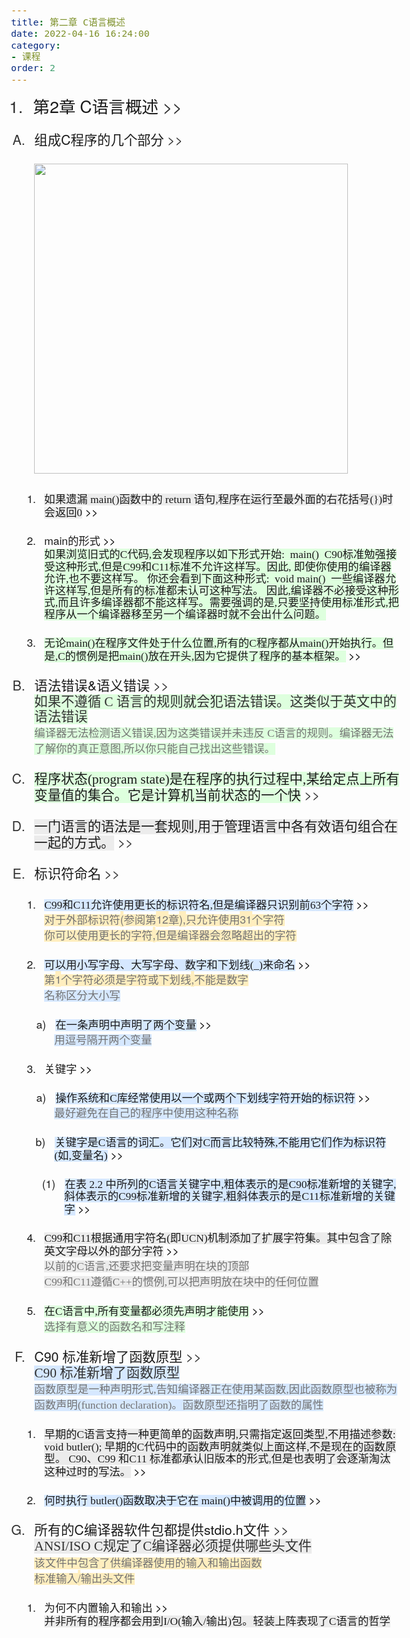```yaml
---
title: 第二章 C语言概述
date: 2022-04-16 16:24:00
category: 
- 课程
order: 2
---
```


<html><head><meta http-equiv="Content-Type" content="text/html; charset=utf-8" /><meta http-equiv="Content-Style-Type" content="text/css" /><meta name="generator" content="Aspose.Words for .NET 22.1.0" /><title></title></head><body style="font-family:'Helvetica Neue'; font-size:13pt"><div><ol type="1" style="margin:0pt; padding-left:0pt"><li style="margin-left:20pt; line-height:110%; padding-left:6.5pt; font-size:20pt; color:#323232"><a name="_Ref4C93E3A8"><span style="font-family:'Times New Roman'">第</span><span>2</span><span style="font-family:'Times New Roman'">章 </span><span>C</span><span style="font-family:'Times New Roman'">语言概述</span></a><a href="marginnote3app://note/D57BE358-796C-4663-8A92-A6054C93E3A8" style="text-decoration:none"><span style="font-family:'Times New Roman'; color:#323232; -aw-import:spaces">&#xa0;</span><span style="color:#323232">&gt;&gt;</span></a><span style="-aw-bookmark-end:_Ref4C93E3A8"></span></li></ol><p style="margin-top:0pt; margin-left:16pt; margin-bottom:0pt"><span style="color:#737373; -aw-import:ignore">&#xa0;</span></p><ol type="A" style="margin:0pt; padding-left:0pt"><li style="margin-left:21.5pt; line-height:110%; padding-left:6.5pt; font-size:16pt; color:#323232"><a name="_Ref3D1B5DC3"><span style="font-family:'Times New Roman'">组成</span><span>C</span><span style="font-family:'Times New Roman'">程序的几个部分</span></a><a href="marginnote3app://note/74CC9900-CE68-4BD9-BC11-92F33D1B5DC3" style="text-decoration:none"><span style="font-family:'Times New Roman'; color:#323232; -aw-import:spaces">&#xa0;</span><span style="color:#323232">&gt;&gt;</span></a><span style="-aw-bookmark-end:_Ref3D1B5DC3"></span></li></ol><p style="margin-top:0pt; margin-left:28pt; margin-bottom:0pt"><br /><img src="https://static.ooowl.fun/directlink/1/%E5%8D%9A%E5%AE%A2%E7%9A%84static%E6%96%87%E4%BB%B6/CPrimerPlus/2/%E5%9B%BE%E7%89%87%201.png" width="502" height="496" alt="" style="-aw-left-pos:0pt; -aw-rel-hpos:column; -aw-rel-vpos:paragraph; -aw-top-pos:0pt; -aw-wrap-type:inline" /><span style="color:#737373; -aw-import:ignore">&#xa0;</span></p><p style="margin-top:0pt; margin-left:28pt; margin-bottom:0pt"><span style="color:#737373; -aw-import:ignore">&#xa0;</span></p><ol type="1" style="margin:0pt; padding-left:0pt"><li style="margin-left:33.5pt; line-height:110%; padding-left:6.5pt"><a name="_RefE7E6A407"><span style="font-family:'Times New Roman'; background-color:#ececec">如果遗漏 </span><span style="font-family:Georgia; background-color:#ececec">main()</span><span style="font-family:'Times New Roman'; background-color:#ececec">函数中的 </span><span style="font-family:Georgia; background-color:#ececec">return </span><span style="font-family:'Times New Roman'; background-color:#ececec">语句</span><span style="font-family:Georgia; background-color:#ececec">,</span><span style="font-family:'Times New Roman'; background-color:#ececec">程序在运行至最外面的右花括号</span><span style="font-family:Georgia; background-color:#ececec">(})</span><span style="font-family:'Times New Roman'; background-color:#ececec">时会返回</span><span style="font-family:Georgia; background-color:#ececec">0</span></a><a href="marginnote3app://note/B3B0E236-19EF-441B-BE4C-3232E7E6A407" style="text-decoration:none"><span style="color:#000000; -aw-import:spaces">&#xa0;</span><span style="color:#000000">&gt;&gt;</span></a><span style="-aw-bookmark-end:_RefE7E6A407"></span></li></ol><p style="margin-top:0pt; margin-left:40pt; margin-bottom:0pt"><span style="color:#737373; -aw-import:ignore">&#xa0;</span></p><ol start="2" type="1" style="margin:0pt; padding-left:0pt"><li style="margin-left:33.5pt; line-height:110%; padding-left:6.5pt"><a name="_Ref1925AA40"><span>main</span><span style="font-family:'Times New Roman'">的形式</span></a><a href="marginnote3app://note/6AD56F16-4146-466A-8735-CD2F1925AA40" style="text-decoration:none"><span style="font-family:'Times New Roman'; color:#000000; -aw-import:spaces">&#xa0;</span><span style="color:#000000">&gt;&gt;</span></a><br /><span style="font-family:'Times New Roman'; background-color:#deffde">如果浏览旧式的</span><span style="font-family:Georgia; background-color:#deffde">C</span><span style="font-family:'Times New Roman'; background-color:#deffde">代码</span><span style="font-family:Georgia; background-color:#deffde">,</span><span style="font-family:'Times New Roman'; background-color:#deffde">会发现程序以如下形式开始</span><span style="font-family:Georgia; background-color:#deffde">:</span><span style="font-family:Georgia; background-color:#deffde; -aw-import:spaces">&#xa0; </span><span style="font-family:Georgia; background-color:#deffde">main()</span><span style="font-family:Georgia; background-color:#deffde; -aw-import:spaces">&#xa0; </span><span style="font-family:Georgia; background-color:#deffde">C90</span><span style="font-family:'Times New Roman'; background-color:#deffde">标准勉强接受这种形式</span><span style="font-family:Georgia; background-color:#deffde">,</span><span style="font-family:'Times New Roman'; background-color:#deffde">但是</span><span style="font-family:Georgia; background-color:#deffde">C99</span><span style="font-family:'Times New Roman'; background-color:#deffde">和</span><span style="font-family:Georgia; background-color:#deffde">C11</span><span style="font-family:'Times New Roman'; background-color:#deffde">标准不允许这样写。因此</span><span style="font-family:Georgia; background-color:#deffde">, </span><span style="font-family:'Times New Roman'; background-color:#deffde">即使你使用的编译器允许</span><span style="font-family:Georgia; background-color:#deffde">,</span><span style="font-family:'Times New Roman'; background-color:#deffde">也不要这样写。 你还会看到下面这种形式</span><span style="font-family:Georgia; background-color:#deffde">:</span><span style="font-family:Georgia; background-color:#deffde; -aw-import:spaces">&#xa0; </span><span style="font-family:Georgia; background-color:#deffde">void main()</span><span style="font-family:Georgia; background-color:#deffde; -aw-import:spaces">&#xa0; </span><span style="font-family:'Times New Roman'; background-color:#deffde">一些编译器允许这样写</span><span style="font-family:Georgia; background-color:#deffde">,</span><span style="font-family:'Times New Roman'; background-color:#deffde">但是所有的标准都未认可这种写法。 因此</span><span style="font-family:Georgia; background-color:#deffde">,</span><span style="font-family:'Times New Roman'; background-color:#deffde">编译器不必接受这种形式</span><span style="font-family:Georgia; background-color:#deffde">,</span><span style="font-family:'Times New Roman'; background-color:#deffde">而且许多编译器都不能这样写。需要强调的是</span><span style="font-family:Georgia; background-color:#deffde">,</span><span style="font-family:'Times New Roman'; background-color:#deffde">只要坚持使用标准形式</span><span style="font-family:Georgia; background-color:#deffde">,</span><span style="font-family:'Times New Roman'; background-color:#deffde">把程序从一个编译器移至另一个编译器时就不会出什么问题。</span><span style="-aw-bookmark-end:_Ref1925AA40"></span></li></ol><p style="margin-top:0pt; margin-left:40pt; margin-bottom:0pt"><span style="color:#737373; -aw-import:ignore">&#xa0;</span></p><ol start="3" type="1" style="margin:0pt; padding-left:0pt"><li style="margin-left:33.5pt; line-height:110%; padding-left:6.5pt"><a name="_Ref6EFFE55B"><span style="font-family:'Times New Roman'; background-color:#deffde">无论</span><span style="font-family:Georgia; background-color:#deffde">main()</span><span style="font-family:'Times New Roman'; background-color:#deffde">在程序文件处于什么位置</span><span style="font-family:Georgia; background-color:#deffde">,</span><span style="font-family:'Times New Roman'; background-color:#deffde">所有的</span><span style="font-family:Georgia; background-color:#deffde">C</span><span style="font-family:'Times New Roman'; background-color:#deffde">程序都从</span><span style="font-family:Georgia; background-color:#deffde">main()</span><span style="font-family:'Times New Roman'; background-color:#deffde">开始执行。但是</span><span style="font-family:Georgia; background-color:#deffde">,C</span><span style="font-family:'Times New Roman'; background-color:#deffde">的惯例是把</span><span style="font-family:Georgia; background-color:#deffde">main()</span><span style="font-family:'Times New Roman'; background-color:#deffde">放在开头</span><span style="font-family:Georgia; background-color:#deffde">,</span><span style="font-family:'Times New Roman'; background-color:#deffde">因为它提供了程序的基本框架。</span></a><a href="marginnote3app://note/A4494088-62CB-48E4-8C8E-EC9B6EFFE55B" style="text-decoration:none"><span style="font-family:'Times New Roman'; color:#000000; -aw-import:spaces">&#xa0;</span><span style="color:#000000">&gt;&gt;</span></a><span style="-aw-bookmark-end:_Ref6EFFE55B"></span></li></ol><p style="margin-top:0pt; margin-left:40pt; margin-bottom:0pt"><span style="color:#737373; -aw-import:ignore">&#xa0;</span></p><ol start="2" type="A" style="margin:0pt; padding-left:0pt"><li style="margin-left:21.5pt; line-height:110%; padding-left:6.5pt; font-size:16pt; color:#323232"><a name="_Ref86A3FB83"><span style="font-family:'Times New Roman'">语法错误</span><span>&amp;</span><span style="font-family:'Times New Roman'">语义错误</span></a><a href="marginnote3app://note/512A6032-7FCC-4DE0-9483-7C7B86A3FB83" style="text-decoration:none"><span style="font-family:'Times New Roman'; color:#323232; -aw-import:spaces">&#xa0;</span><span style="color:#323232">&gt;&gt;</span></a><br /><span style="font-family:'Times New Roman'; background-color:#deffde">如果不遵循 </span><span style="font-family:Georgia; background-color:#deffde">C </span><span style="font-family:'Times New Roman'; background-color:#deffde">语言的规则就会犯语法错误。这类似于英文中的语法错误</span><span style="-aw-bookmark-end:_Ref86A3FB83"></span></li></ol><p style="margin-top:0pt; margin-left:28pt; margin-bottom:0pt"><span style="font-family:'Times New Roman'; color:#737373; background-color:#deffde">编译器无法检测语义错误</span><span style="font-family:Georgia; color:#737373; background-color:#deffde">,</span><span style="font-family:'Times New Roman'; color:#737373; background-color:#deffde">因为这类错误并未违反 </span><span style="font-family:Georgia; color:#737373; background-color:#deffde">C</span><span style="font-family:'Times New Roman'; color:#737373; background-color:#deffde">语言的规则。编译器无法了解你的真正意图</span><span style="font-family:Georgia; color:#737373; background-color:#deffde">,</span><span style="font-family:'Times New Roman'; color:#737373; background-color:#deffde">所以你只能自己找出这些错误。</span></p><p style="margin-top:0pt; margin-left:28pt; margin-bottom:0pt"><span style="color:#737373; -aw-import:ignore">&#xa0;</span></p><ol start="3" type="A" style="margin:0pt; padding-left:0pt"><li style="margin-left:21.5pt; line-height:110%; padding-left:6.5pt; font-size:16pt; color:#323232"><a name="_Ref1DFA36F3"><span style="font-family:'Times New Roman'; background-color:#deffde">程序状态</span><span style="font-family:Georgia; background-color:#deffde">(program state)</span><span style="font-family:'Times New Roman'; background-color:#deffde">是在程序的执行过程中</span><span style="font-family:Georgia; background-color:#deffde">,</span><span style="font-family:'Times New Roman'; background-color:#deffde">某给定点上所有变量值的集合。它是计算机当前状态的一个快</span></a><a href="marginnote3app://note/41F79200-5ED7-4619-A34C-A1801DFA36F3" style="text-decoration:none"><span style="font-family:'Times New Roman'; color:#323232; -aw-import:spaces">&#xa0;</span><span style="color:#323232">&gt;&gt;</span></a><span style="-aw-bookmark-end:_Ref1DFA36F3"></span></li></ol><p style="margin-top:0pt; margin-left:28pt; margin-bottom:0pt"><span style="color:#737373; -aw-import:ignore">&#xa0;</span></p><ol start="4" type="A" style="margin:0pt; padding-left:0pt"><li style="margin-left:21.5pt; line-height:110%; padding-left:6.5pt; font-size:16pt; color:#323232"><a name="_Ref547202E3"><span style="font-family:'Times New Roman'; background-color:#ececec">一门语言的语法是一套规则</span><span style="font-family:Georgia; background-color:#ececec">,</span><span style="font-family:'Times New Roman'; background-color:#ececec">用于管理语言中各有效语句组合在一起的方式。</span></a><a href="marginnote3app://note/9D6634DB-A4D5-4289-A163-4CB5547202E3" style="text-decoration:none"><span style="font-family:'Times New Roman'; color:#323232; -aw-import:spaces">&#xa0;</span><span style="color:#323232">&gt;&gt;</span></a><span style="-aw-bookmark-end:_Ref547202E3"></span></li></ol><p style="margin-top:0pt; margin-left:28pt; margin-bottom:0pt"><span style="color:#737373; -aw-import:ignore">&#xa0;</span></p><ol start="5" type="A" style="margin:0pt; padding-left:0pt"><li style="margin-left:21.5pt; line-height:110%; padding-left:6.5pt; font-size:16pt; color:#323232"><a name="_RefD71AA2EB"><span style="font-family:'Times New Roman'">标识符命名</span></a><a href="marginnote3app://note/076B29A6-22B3-4A40-9E01-8A9AD71AA2EB" style="text-decoration:none"><span style="font-family:'Times New Roman'; color:#323232; -aw-import:spaces">&#xa0;</span><span style="color:#323232">&gt;&gt;</span></a><span style="-aw-bookmark-end:_RefD71AA2EB"></span></li></ol><p style="margin-top:0pt; margin-left:28pt; margin-bottom:0pt"><span style="color:#737373; -aw-import:ignore">&#xa0;</span></p><ol type="1" style="margin:0pt; padding-left:0pt"><li style="margin-left:33.5pt; line-height:110%; padding-left:6.5pt"><a name="_Ref942070E9"><span style="font-family:Georgia; background-color:#d6e8ff">C99</span><span style="font-family:'Times New Roman'; background-color:#d6e8ff">和</span><span style="font-family:Georgia; background-color:#d6e8ff">C11</span><span style="font-family:'Times New Roman'; background-color:#d6e8ff">允许使用更长的标识符名</span><span style="font-family:Georgia; background-color:#d6e8ff">,</span><span style="font-family:'Times New Roman'; background-color:#d6e8ff">但是编译器只识别前</span><span style="font-family:Georgia; background-color:#d6e8ff">63</span><span style="font-family:'Times New Roman'; background-color:#d6e8ff">个字符</span></a><a href="marginnote3app://note/845DB650-9A15-4D59-AB10-04F5942070E9" style="text-decoration:none"><span style="font-family:'Times New Roman'; color:#000000; -aw-import:spaces">&#xa0;</span><span style="color:#000000">&gt;&gt;</span></a><span style="-aw-bookmark-end:_Ref942070E9"></span></li></ol><p style="margin-top:0pt; margin-left:40pt; margin-bottom:0pt"><span style="font-family:'Times New Roman'; color:#737373; background-color:#ffeebf">对于外部标识符</span><span style="color:#737373; background-color:#ffeebf">(</span><span style="font-family:'Times New Roman'; color:#737373; background-color:#ffeebf">参阅第</span><span style="color:#737373; background-color:#ffeebf">12</span><span style="font-family:'Times New Roman'; color:#737373; background-color:#ffeebf">章</span><span style="color:#737373; background-color:#ffeebf">),</span><span style="font-family:'Times New Roman'; color:#737373; background-color:#ffeebf">只允许使用</span><span style="color:#737373; background-color:#ffeebf">31</span><span style="font-family:'Times New Roman'; color:#737373; background-color:#ffeebf">个字符</span><br /><span style="font-family:'Times New Roman'; color:#737373; background-color:#ffeebf">你可以使用更长的字符</span><span style="color:#737373; background-color:#ffeebf">,</span><span style="font-family:'Times New Roman'; color:#737373; background-color:#ffeebf">但是编译器会忽略超出的字符</span></p><p style="margin-top:0pt; margin-left:40pt; margin-bottom:0pt"><span style="color:#737373; -aw-import:ignore">&#xa0;</span></p><ol start="2" type="1" style="margin:0pt; padding-left:0pt"><li style="margin-left:33.5pt; line-height:110%; padding-left:6.5pt"><a name="_Ref34BF5342"><span style="font-family:'Times New Roman'; background-color:#d6e8ff">可以用小写字母、大写字母、数字和下划线</span><span style="font-family:Georgia; background-color:#d6e8ff">(_)</span><span style="font-family:'Times New Roman'; background-color:#d6e8ff">来命名</span></a><a href="marginnote3app://note/3F80D0D5-140C-445D-88A3-6C3834BF5342" style="text-decoration:none"><span style="font-family:'Times New Roman'; color:#000000; -aw-import:spaces">&#xa0;</span><span style="color:#000000">&gt;&gt;</span></a><span style="-aw-bookmark-end:_Ref34BF5342"></span></li></ol><p style="margin-top:0pt; margin-left:40pt; margin-bottom:0pt"><span style="font-family:'Times New Roman'; color:#737373; background-color:#ffeebf">第</span><span style="color:#737373; background-color:#ffeebf">1</span><span style="font-family:'Times New Roman'; color:#737373; background-color:#ffeebf">个字符必须是字符或下划线</span><span style="color:#737373; background-color:#ffeebf">,</span><span style="font-family:'Times New Roman'; color:#737373; background-color:#ffeebf">不能是数字</span><br /><span style="font-family:'Times New Roman'; color:#737373; background-color:#d6e8ff">名称区分大小写</span></p><p style="margin-top:0pt; margin-left:40pt; margin-bottom:0pt"><span style="color:#737373; -aw-import:ignore">&#xa0;</span></p><p style="margin-top:0pt; margin-left:52pt; margin-bottom:0pt; text-indent:-21.6pt; line-height:110%; -aw-import:list-item; -aw-list-level-number:3; -aw-list-number-format:'%3)'; -aw-list-number-styles:'lowerLetter'; -aw-list-number-values:'1'; -aw-list-padding-sml:11.5pt"><span style="-aw-import:ignore"><span>a)</span><span style="width:11.5pt; font:7pt 'Times New Roman'; display:inline-block; -aw-import:spaces">&#xa0;&#xa0;&#xa0;&#xa0;&#xa0;&#xa0;&#xa0; </span></span><a name="_RefA250CF0A"><span style="font-family:'Times New Roman'; background-color:#d6e8ff">在一条声明中声明了两个变量</span></a><a href="marginnote3app://note/8D140001-744C-4282-AB30-8F4CA250CF0A" style="text-decoration:none"><span style="font-family:'Times New Roman'; color:#000000; -aw-import:spaces">&#xa0;</span><span style="color:#000000">&gt;&gt;</span></a><span style="-aw-bookmark-end:_RefA250CF0A"></span></p><p style="margin-top:0pt; margin-left:52pt; margin-bottom:0pt"><span style="font-family:'Times New Roman'; color:#737373; background-color:#d6e8ff">用逗号隔开两个变量</span></p><p style="margin-top:0pt; margin-left:52pt; margin-bottom:0pt"><span style="color:#737373; -aw-import:ignore">&#xa0;</span></p><ol start="3" type="1" style="margin:0pt; padding-left:0pt"><li style="margin-left:33.5pt; line-height:110%; padding-left:6.5pt"><a name="_Ref37B8F83F"><span style="font-family:'Times New Roman'">关键字</span></a><a href="marginnote3app://note/2C5BBD58-0882-4142-80EA-DC3C37B8F83F" style="text-decoration:none"><span style="font-family:'Times New Roman'; color:#000000; -aw-import:spaces">&#xa0;</span><span style="color:#000000">&gt;&gt;</span></a><span style="-aw-bookmark-end:_Ref37B8F83F"></span></li></ol><p style="margin-top:0pt; margin-left:40pt; margin-bottom:0pt"><span style="color:#737373; -aw-import:ignore">&#xa0;</span></p><p style="margin-top:0pt; margin-left:52pt; margin-bottom:0pt; text-indent:-21.6pt; line-height:110%; -aw-import:list-item; -aw-list-level-number:3; -aw-list-number-format:'%3)'; -aw-list-number-styles:'lowerLetter'; -aw-list-number-values:'1'; -aw-list-padding-sml:11.5pt"><span style="-aw-import:ignore"><span>a)</span><span style="width:11.5pt; font:7pt 'Times New Roman'; display:inline-block; -aw-import:spaces">&#xa0;&#xa0;&#xa0;&#xa0;&#xa0;&#xa0;&#xa0; </span></span><a name="_Ref3428E8FE"><span style="font-family:'Times New Roman'; background-color:#d6e8ff">操作系统和</span><span style="font-family:Georgia; background-color:#d6e8ff">C</span><span style="font-family:'Times New Roman'; background-color:#d6e8ff">库经常使用以一个或两个下划线字符开始的标识符</span></a><a href="marginnote3app://note/09BAB377-BD92-40DB-AA4C-C8F23428E8FE" style="text-decoration:none"><span style="font-family:'Times New Roman'; color:#000000; -aw-import:spaces">&#xa0;</span><span style="color:#000000">&gt;&gt;</span></a><span style="-aw-bookmark-end:_Ref3428E8FE"></span></p><p style="margin-top:0pt; margin-left:52pt; margin-bottom:0pt"><span style="font-family:'Times New Roman'; color:#737373; background-color:#d6e8ff">最好避免在自己的程序中使用这种名称</span></p><p style="margin-top:0pt; margin-left:52pt; margin-bottom:0pt"><span style="color:#737373; -aw-import:ignore">&#xa0;</span></p><p style="margin-top:0pt; margin-left:52pt; margin-bottom:0pt; text-indent:-22.33pt; line-height:110%; -aw-import:list-item; -aw-list-level-number:3; -aw-list-number-format:'%3)'; -aw-list-number-styles:'lowerLetter'; -aw-list-number-values:'2'; -aw-list-padding-sml:11.5pt"><span style="-aw-import:ignore"><span>b)</span><span style="width:11.5pt; font:7pt 'Times New Roman'; display:inline-block; -aw-import:spaces">&#xa0;&#xa0;&#xa0;&#xa0;&#xa0;&#xa0;&#xa0; </span></span><a name="_Ref672841B7"><span style="font-family:'Times New Roman'; background-color:#d6e8ff">关键字是</span><span style="font-family:Georgia; background-color:#d6e8ff">C</span><span style="font-family:'Times New Roman'; background-color:#d6e8ff">语言的词汇。它们对</span><span style="font-family:Georgia; background-color:#d6e8ff">C</span><span style="font-family:'Times New Roman'; background-color:#d6e8ff">而言比较特殊</span><span style="font-family:Georgia; background-color:#d6e8ff">,</span><span style="font-family:'Times New Roman'; background-color:#d6e8ff">不能用它们作为标识符</span><span style="font-family:Georgia; background-color:#d6e8ff">(</span><span style="font-family:'Times New Roman'; background-color:#d6e8ff">如</span><span style="font-family:Georgia; background-color:#d6e8ff">,</span><span style="font-family:'Times New Roman'; background-color:#d6e8ff">变量名</span><span style="font-family:Georgia; background-color:#d6e8ff">)</span></a><a href="marginnote3app://note/A92EEFCF-DC62-402C-9B07-727B672841B7" style="text-decoration:none"><span style="color:#000000; -aw-import:spaces">&#xa0;</span><span style="color:#000000">&gt;&gt;</span></a><span style="-aw-bookmark-end:_Ref672841B7"></span></p><p style="margin-top:0pt; margin-left:52pt; margin-bottom:0pt"><span style="color:#737373; -aw-import:ignore">&#xa0;</span></p><p style="margin-top:0pt; margin-left:64pt; margin-bottom:0pt; text-indent:-26.66pt; line-height:110%; -aw-import:list-item; -aw-list-level-number:4; -aw-list-number-format:'(%4)'; -aw-list-number-styles:'decimal'; -aw-list-number-values:'1'; -aw-list-padding-sml:11.5pt"><span style="-aw-import:ignore"><span>(1)</span><span style="width:11.5pt; font:7pt 'Times New Roman'; display:inline-block; -aw-import:spaces">&#xa0;&#xa0;&#xa0;&#xa0;&#xa0;&#xa0;&#xa0; </span></span><a name="_RefC74ECE47"><span style="font-family:'Times New Roman'; background-color:#d6e8ff">在表 </span><span style="font-family:Georgia; background-color:#d6e8ff">2.2 </span><span style="font-family:'Times New Roman'; background-color:#d6e8ff">中所列的</span><span style="font-family:Georgia; background-color:#d6e8ff">C</span><span style="font-family:'Times New Roman'; background-color:#d6e8ff">语言关键字中</span><span style="font-family:Georgia; background-color:#d6e8ff">,</span><span style="font-family:'Times New Roman'; background-color:#d6e8ff">粗体表示的是</span><span style="font-family:Georgia; background-color:#d6e8ff">C90</span><span style="font-family:'Times New Roman'; background-color:#d6e8ff">标准新增的关键字</span><span style="font-family:Georgia; background-color:#d6e8ff">,</span><span style="font-family:'Times New Roman'; background-color:#d6e8ff">斜体表示的</span><span style="font-family:Georgia; background-color:#d6e8ff">C99</span><span style="font-family:'Times New Roman'; background-color:#d6e8ff">标准新增的关键字</span><span style="font-family:Georgia; background-color:#d6e8ff">,</span><span style="font-family:'Times New Roman'; background-color:#d6e8ff">粗斜体表示的是</span><span style="font-family:Georgia; background-color:#d6e8ff">C11</span><span style="font-family:'Times New Roman'; background-color:#d6e8ff">标准新增的关键字</span></a><a href="marginnote3app://note/61CCA20C-E2C2-412B-AA3F-AA33C74ECE47" style="text-decoration:none"><span style="font-family:'Times New Roman'; color:#000000; -aw-import:spaces">&#xa0;</span><span style="color:#000000">&gt;&gt;</span></a><span style="-aw-bookmark-end:_RefC74ECE47"></span></p><p style="margin-top:0pt; margin-left:64pt; margin-bottom:0pt"><span style="color:#737373; -aw-import:ignore">&#xa0;</span></p><ol start="4" type="1" style="margin:0pt; padding-left:0pt"><li style="margin-left:33.5pt; line-height:110%; padding-left:6.5pt"><a name="_Ref6F97F918"><span style="font-family:Georgia; background-color:#ececec">C99</span><span style="font-family:'Times New Roman'; background-color:#ececec">和</span><span style="font-family:Georgia; background-color:#ececec">C11</span><span style="font-family:'Times New Roman'; background-color:#ececec">根据通用字符名</span><span style="font-family:Georgia; background-color:#ececec">(</span><span style="font-family:'Times New Roman'; background-color:#ececec">即</span><span style="font-family:Georgia; background-color:#ececec">UCN)</span><span style="font-family:'Times New Roman'; background-color:#ececec">机制添加了扩展字符集。其中包含了除英文字母以外的部分字符</span></a><a href="marginnote3app://note/4D685CE9-0FFC-4E0A-A4D4-41C36F97F918" style="text-decoration:none"><span style="font-family:'Times New Roman'; color:#000000; -aw-import:spaces">&#xa0;</span><span style="color:#000000">&gt;&gt;</span></a><span style="-aw-bookmark-end:_Ref6F97F918"></span></li></ol><p style="margin-top:0pt; margin-left:40pt; margin-bottom:0pt"><span style="font-family:'Times New Roman'; color:#737373; background-color:#ececec">以前的</span><span style="font-family:Georgia; color:#737373; background-color:#ececec">C</span><span style="font-family:'Times New Roman'; color:#737373; background-color:#ececec">语言</span><span style="font-family:Georgia; color:#737373; background-color:#ececec">,</span><span style="font-family:'Times New Roman'; color:#737373; background-color:#ececec">还要求把变量声明在块的顶部</span><br /><span style="font-family:Georgia; color:#737373; background-color:#ececec">C99</span><span style="font-family:'Times New Roman'; color:#737373; background-color:#ececec">和</span><span style="font-family:Georgia; color:#737373; background-color:#ececec">C11</span><span style="font-family:'Times New Roman'; color:#737373; background-color:#ececec">遵循</span><span style="font-family:Georgia; color:#737373; background-color:#ececec">C++</span><span style="font-family:'Times New Roman'; color:#737373; background-color:#ececec">的惯例</span><span style="font-family:Georgia; color:#737373; background-color:#ececec">,</span><span style="font-family:'Times New Roman'; color:#737373; background-color:#ececec">可以把声明放在块中的任何位置</span></p><p style="margin-top:0pt; margin-left:40pt; margin-bottom:0pt"><span style="color:#737373; -aw-import:ignore">&#xa0;</span></p><ol start="5" type="1" style="margin:0pt; padding-left:0pt"><li style="margin-left:33.5pt; line-height:110%; padding-left:6.5pt"><a name="_Ref91BE5D5F"><span style="font-family:'Times New Roman'; background-color:#deffde">在</span><span style="font-family:Georgia; background-color:#deffde">C</span><span style="font-family:'Times New Roman'; background-color:#deffde">语言中</span><span style="font-family:Georgia; background-color:#deffde">,</span><span style="font-family:'Times New Roman'; background-color:#deffde">所有变量都必须先声明才能使用</span></a><a href="marginnote3app://note/E9B14F30-51F8-4B1E-A248-BCF391BE5D5F" style="text-decoration:none"><span style="font-family:'Times New Roman'; color:#000000; -aw-import:spaces">&#xa0;</span><span style="color:#000000">&gt;&gt;</span></a><span style="-aw-bookmark-end:_Ref91BE5D5F"></span></li></ol><p style="margin-top:0pt; margin-left:40pt; margin-bottom:0pt"><span style="font-family:'Times New Roman'; color:#737373; background-color:#deffde">选择有意义的函数名和写注释</span></p><p style="margin-top:0pt; margin-left:40pt; margin-bottom:0pt"><span style="color:#737373; -aw-import:ignore">&#xa0;</span></p><ol start="6" type="A" style="margin:0pt; padding-left:0pt"><li style="margin-left:21.5pt; line-height:110%; padding-left:6.5pt; font-size:16pt; color:#323232"><a name="_RefA87DCE86"><span>C90 </span><span style="font-family:'Times New Roman'">标准新增了函数原型</span></a><a href="marginnote3app://note/6F7A1E15-E771-4F75-84A2-AB9DA87DCE86" style="text-decoration:none"><span style="font-family:'Times New Roman'; color:#323232; -aw-import:spaces">&#xa0;</span><span style="color:#323232">&gt;&gt;</span></a><br /><span style="font-family:Georgia; background-color:#d6e8ff">C90 </span><span style="font-family:'Times New Roman'; background-color:#d6e8ff">标准新增了函数原型</span><span style="-aw-bookmark-end:_RefA87DCE86"></span></li></ol><p style="margin-top:0pt; margin-left:28pt; margin-bottom:0pt"><span style="font-family:'Times New Roman'; color:#737373; background-color:#d6e8ff">函数原型是一种声明形式</span><span style="font-family:Georgia; color:#737373; background-color:#d6e8ff">,</span><span style="font-family:'Times New Roman'; color:#737373; background-color:#d6e8ff">告知编译器正在使用某函数</span><span style="font-family:Georgia; color:#737373; background-color:#d6e8ff">,</span><span style="font-family:'Times New Roman'; color:#737373; background-color:#d6e8ff">因此函数原型也被称为函数声明</span><span style="font-family:Georgia; color:#737373; background-color:#d6e8ff">(function declaration)</span><span style="font-family:'Times New Roman'; color:#737373; background-color:#d6e8ff">。函数原型还指明了函数的属性</span></p><p style="margin-top:0pt; margin-left:28pt; margin-bottom:0pt"><span style="color:#737373; -aw-import:ignore">&#xa0;</span></p><ol type="1" style="margin:0pt; padding-left:0pt"><li style="margin-left:33.5pt; line-height:110%; padding-left:6.5pt"><a name="_Ref36A27CDA"><span style="font-family:'Times New Roman'; background-color:#ececec">早期的</span><span style="font-family:Georgia; background-color:#ececec">C</span><span style="font-family:'Times New Roman'; background-color:#ececec">语言支持一种更简单的函数声明</span><span style="font-family:Georgia; background-color:#ececec">,</span><span style="font-family:'Times New Roman'; background-color:#ececec">只需指定返回类型</span><span style="font-family:Georgia; background-color:#ececec">,</span><span style="font-family:'Times New Roman'; background-color:#ececec">不用描述参数</span><span style="font-family:Georgia; background-color:#ececec">: void butler(); </span><span style="font-family:'Times New Roman'; background-color:#ececec">早期的</span><span style="font-family:Georgia; background-color:#ececec">C</span><span style="font-family:'Times New Roman'; background-color:#ececec">代码中的函数声明就类似上面这样</span><span style="font-family:Georgia; background-color:#ececec">,</span><span style="font-family:'Times New Roman'; background-color:#ececec">不是现在的函数原型。 </span><span style="font-family:Georgia; background-color:#ececec">C90</span><span style="font-family:'Times New Roman'; background-color:#ececec">、</span><span style="font-family:Georgia; background-color:#ececec">C99 </span><span style="font-family:'Times New Roman'; background-color:#ececec">和</span><span style="font-family:Georgia; background-color:#ececec">C11 </span><span style="font-family:'Times New Roman'; background-color:#ececec">标准都承认旧版本的形式</span><span style="font-family:Georgia; background-color:#ececec">,</span><span style="font-family:'Times New Roman'; background-color:#ececec">但是也表明了会逐渐淘汰这种过时的写法。</span></a><a href="marginnote3app://note/84667893-7294-4BDD-B97F-4D0536A27CDA" style="text-decoration:none"><span style="font-family:'Times New Roman'; color:#000000; -aw-import:spaces">&#xa0;</span><span style="color:#000000">&gt;&gt;</span></a><span style="-aw-bookmark-end:_Ref36A27CDA"></span></li></ol><p style="margin-top:0pt; margin-left:40pt; margin-bottom:0pt"><span style="color:#737373; -aw-import:ignore">&#xa0;</span></p><ol start="2" type="1" style="margin:0pt; padding-left:0pt"><li style="margin-left:33.5pt; line-height:110%; padding-left:6.5pt"><a name="_RefA2922834"><span style="font-family:'Times New Roman'; background-color:#d6e8ff">何时执行 </span><span style="font-family:Georgia; background-color:#d6e8ff">butler()</span><span style="font-family:'Times New Roman'; background-color:#d6e8ff">函数取决于它在 </span><span style="font-family:Georgia; background-color:#d6e8ff">main()</span><span style="font-family:'Times New Roman'; background-color:#d6e8ff">中被调用的位置</span></a><a href="marginnote3app://note/FF075DCF-5F3A-4A5D-AFF4-1F03A2922834" style="text-decoration:none"><span style="font-family:'Times New Roman'; color:#000000; -aw-import:spaces">&#xa0;</span><span style="color:#000000">&gt;&gt;</span></a><span style="-aw-bookmark-end:_RefA2922834"></span></li></ol><p style="margin-top:0pt; margin-left:40pt; margin-bottom:0pt"><span style="color:#737373; -aw-import:ignore">&#xa0;</span></p><ol start="7" type="A" style="margin:0pt; padding-left:0pt"><li style="margin-left:21.5pt; line-height:110%; padding-left:6.5pt; font-size:16pt; color:#323232"><a name="_Ref6ED5FB93"><span style="font-family:'Times New Roman'">所有的</span><span>C</span><span style="font-family:'Times New Roman'">编译器软件包都提供</span><span>stdio.h</span><span style="font-family:'Times New Roman'">文件</span></a><a href="marginnote3app://note/141EA75A-3ECE-4E56-A86A-18116ED5FB93" style="text-decoration:none"><span style="font-family:'Times New Roman'; color:#323232; -aw-import:spaces">&#xa0;</span><span style="color:#323232">&gt;&gt;</span></a><br /><span style="font-family:Georgia; background-color:#ececec">ANSI/ISO C</span><span style="font-family:'Times New Roman'; background-color:#ececec">规定了</span><span style="font-family:Georgia; background-color:#ececec">C</span><span style="font-family:'Times New Roman'; background-color:#ececec">编译器必须提供哪些头文件</span><span style="-aw-bookmark-end:_Ref6ED5FB93"></span></li></ol><p style="margin-top:0pt; margin-left:28pt; margin-bottom:0pt"><span style="font-family:'Times New Roman'; color:#737373; background-color:#ffeebf">该文件中包含了供编译器使用的输入和输出函数</span><br /><span style="font-family:'Times New Roman'; color:#737373; background-color:#ffeebf">标准输入</span><span style="color:#737373; background-color:#ffeebf">/</span><span style="font-family:'Times New Roman'; color:#737373; background-color:#ffeebf">输出头文件</span></p><p style="margin-top:0pt; margin-left:28pt; margin-bottom:0pt"><span style="color:#737373; -aw-import:ignore">&#xa0;</span></p><ol type="1" style="margin:0pt; padding-left:0pt"><li style="margin-left:33.5pt; line-height:110%; padding-left:6.5pt"><a name="_Ref78CBBE20"><span style="font-family:'Times New Roman'">为何不内置输入和输出</span></a><a href="marginnote3app://note/145C5310-DB71-4B97-816A-9C6078CBBE20" style="text-decoration:none"><span style="font-family:'Times New Roman'; color:#000000; -aw-import:spaces">&#xa0;</span><span style="color:#000000">&gt;&gt;</span></a><br /><span style="font-family:'Times New Roman'; background-color:#ececec">并非所有的程序都会用到</span><span style="font-family:Georgia; background-color:#ececec">I/O(</span><span style="font-family:'Times New Roman'; background-color:#ececec">输入</span><span style="font-family:Georgia; background-color:#ececec">/</span><span style="font-family:'Times New Roman'; background-color:#ececec">输出</span><span style="font-family:Georgia; background-color:#ececec">)</span><span style="font-family:'Times New Roman'; background-color:#ececec">包。轻装上阵表现了</span><span style="font-family:Georgia; background-color:#ececec">C</span><span style="font-family:'Times New Roman'; background-color:#ececec">语言的哲学</span><span style="-aw-bookmark-end:_Ref78CBBE20"></span></li></ol><p style="margin-top:0pt; margin-left:40pt; margin-bottom:0pt"><span style="color:#737373; -aw-import:ignore">&#xa0;</span></p></div></body></html>


